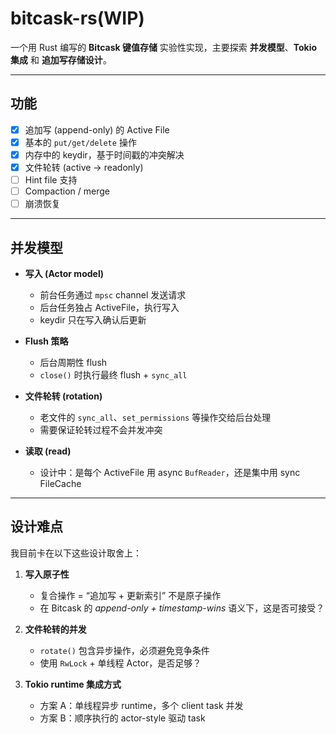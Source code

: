 # bitcask-rs(WIP)

一个用 Rust 编写的 **Bitcask 键值存储** 实验性实现，主要探索 **并发模型**、**Tokio 集成** 和 **追加写存储设计**。  

---

## 功能

- [x] 追加写 (append-only) 的 Active File  
- [x] 基本的 `put/get/delete` 操作  
- [x] 内存中的 keydir，基于时间戳的冲突解决  
- [x] 文件轮转 (active → readonly)  
- [ ] Hint file 支持  
- [ ] Compaction / merge  
- [ ] 崩溃恢复  

---

## 并发模型

- **写入 (Actor model)**  
  - 前台任务通过 `mpsc` channel 发送请求  
  - 后台任务独占 ActiveFile，执行写入  
  - keydir 只在写入确认后更新  

- **Flush 策略**  
  - 后台周期性 flush  
  - `close()` 时执行最终 flush + `sync_all`  

- **文件轮转 (rotation)**  
  - 老文件的 `sync_all`、`set_permissions` 等操作交给后台处理  
  - 需要保证轮转过程不会并发冲突  

- **读取 (read)**  
  - 设计中：是每个 ActiveFile 用 async `BufReader`，还是集中用 sync FileCache  

---

## 设计难点
我目前卡在以下这些设计取舍上：

1. **写入原子性**  
   - 复合操作 = “追加写 + 更新索引” 不是原子操作  
   - 在 Bitcask 的 *append-only + timestamp-wins* 语义下，这是否可接受？  

2. **文件轮转的并发**  
   - `rotate()` 包含异步操作，必须避免竞争条件  
   - 使用 `RwLock` + 单线程 Actor，是否足够？  

3. **Tokio runtime 集成方式**  
   - 方案 A：单线程异步 runtime，多个 client task 并发  
   - 方案 B：顺序执行的 actor-style 驱动 task  



